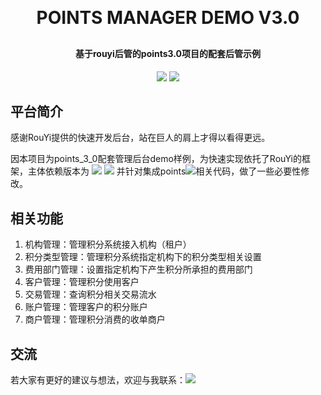 <h1 align="center" style="margin: 30px 0 30px; font-weight: bold;">POINTS MANAGER DEMO V3.0</h1>
<h4 align="center">基于rouyi后管的points3.0项目的配套后管示例</h4>
<p align="center">
	<a href="https://github.com/shadeyang/points_3_0_manager"><img src="https://img.shields.io/badge/POINTS MANAGER-V3.0-brightgreen.svg"></a>
	<a href="https://github.com/shadeyang/points_3_0_manager/blob/main/LICENSE"><img src="https://img.shields.io/github/license/shadeyang/points_3_0_manager"></a>
</p>

## 平台简介

感谢RouYi提供的快速开发后台，站在巨人的肩上才得以看得更远。

因本项目为points_3_0配套管理后台demo样例，为快速实现依托了RouYi的框架，主体依赖版本为
<a href="https://github.com/yangzongzhuan/RuoYi"><img src="https://img.shields.io/badge/RuoYi-v4.6.0-brightgreen.svg"></a>
<a href="https://github.com/yangzongzhuan/RuoYi-Vue3"><img src="https://img.shields.io/badge/RuoYi_Vue3-v3.8.1-brightgreen.svg"></a>
并针对集成points<a href="https://github.com/yangzongzhuan/RuoYi-Vue3"><img src="https://img.shields.io/badge/Points-v3.0.0_SNAPSHOT-brightgreen.svg"></a>相关代码，做了一些必要性修改。

## 相关功能

1. 机构管理：管理积分系统接入机构（租户）
2. 积分类型管理：管理积分系统指定机构下的积分类型相关设置
3. 费用部门管理：设置指定机构下产生积分所承担的费用部门
4. 客户管理：管理积分使用客户
5. 交易管理：查询积分相关交易流水
6. 账户管理：管理客户的积分账户
7. 商户管理：管理积分消费的收单商户

## 交流

若大家有更好的建议与想法，欢迎与我联系：<img src="https://img.shields.io/badge/EMail-shade.yang@aliyun.com-blue.svg">